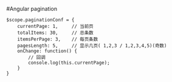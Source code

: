 #Angular pagination




	$scope.paginationConf = {
		currentPage: 1,     // 当前页
		totalItems: 30,     // 总条数
		itemsPerPage: 3,    // 每页条数
		pagesLength: 5,     // 显示几页( 1,2,3 / 1,2,3,4,5)(奇数)
		onChange: function() {
			// 回调
			console.log(this.currentPage);
		}
	}

